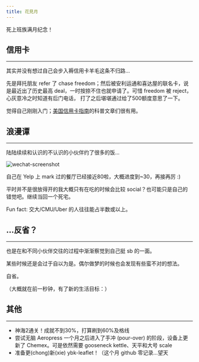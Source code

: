 ```yaml
---
title: 花見月
---
```


死上班族满月纪念！

## 信用卡

***

其实并没有想过自己会步入褥信用卡羊毛这条不归路...

先是拜托朋友 refer 了 chase freedom；然后被安利运通和喜达屋的联名卡，说是最近出了历史最高 deal，一时按捺不住也就申请了。可惜 freedom 被 reject，心灰意冷之时知道有后门电话， 打了之后堪堪通过给了500额度意思了一下。

觉得自己刚刚入门；[美国信用卡指南](http://www.uscreditcardguide.com/zh/)的科普文章们很有用。

## 浪漫谭

------

陆陆续续和认识的不认识的小伙伴约了很多的饭...

![wechat-screenshot](http://i.imgur.com/IkA5na3.jpg)

自己在 Yelp 上 mark 过的餐厅已经接近80啦，大概进度到~30，再接再厉 :)

平时并不是很放得开的我大概只有在吃的时候会比较 social？也可能只是自己的错觉吧。继续当回一个死宅。

Fun fact: 交大/CMU/Uber 的人往往能占半数或以上。

## ...反省？

------

也是在和不同小伙伴交往的过程中渐渐察觉到自己挺 sb 的一面。

某些时候还是会过于自以为是。偶尔做梦的时候也会发现有些蛮不对的想法。

自省。

（大概就在前一秒钟，有了新的生活目标：）

## 其他

------

- 神海2通关！成就不到30%，打算刷到60%及格线
- 尝试无脑 Aeropress 一个月之后进入了手冲 (pour-over) 的阶段，设备上更新了 Chemex。可是依然需要 gooseneck kettle、天平和大号 scale
- 准备更(chong)新(xie) ybk-leaflet！（这个月 github 零记录...望天
